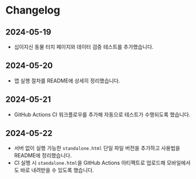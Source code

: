 # Changelog

## 2024-05-19
- 십이지신 동물 터치 페이지와 데이터 검증 테스트를 추가했습니다.

## 2024-05-20
- 앱 실행 절차를 README에 상세히 정리했습니다.

## 2024-05-21
- GitHub Actions CI 워크플로우를 추가해 자동으로 테스트가 수행되도록 했습니다.

## 2024-05-22
- 서버 없이 실행 가능한 `standalone.html` 단일 파일 버전을 추가하고 사용법을 README에 정리했습니다.
- CI 실행 시 `standalone.html`을 GitHub Actions 아티팩트로 업로드해 모바일에서도 바로 내려받을 수 있도록 했습니다.
